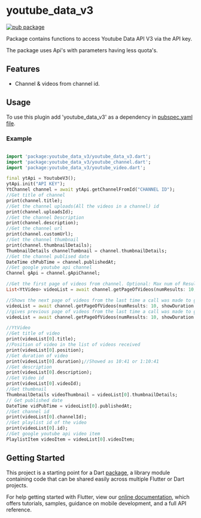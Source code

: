 # youtube_data_v3

[![pub package](https://img.shields.io/badge/pub-v0.0.1-green.svg)](https://pub.dev/packages/youtube_data_v3/)

Package contains functions to access Youtube Data API V3 via the API key. 

The package uses Api's with parameters having less quota's.

## Features

* Channel & videos from channel id.

## Usage
To use this plugin add 'youtube_data_v3' as a dependency in [pubspec.yaml file](https://flutter.io/platform-plugins/).

### Example

``` dart

import 'package:youtube_data_v3/youtube_data_v3.dart';
import 'package:youtube_data_v3/youtube_channel.dart';
import 'package:youtube_data_v3/youtube_video.dart';

final ytApi = YoutubeV3();
ytApi.init("API KEY");
YtChannel channel = await ytApi.getChannelFromId("CHANNEL ID");
//Get title of channel
print(channel.title);
//Get the channel uploads(All the videos in a channel) id
print(channel.uploadsId);
//Get the channel Description
print(channel.description);
//Get the channel url
print(channel.customUrl);
//Get the channel thumbnail
print(channel.thumbnailDetails);
ThumbnailDetails channelTumbnail = channel.thumbnailDetails;
//Get the channel publised date
DateTime chPubTime = channel.publishedAt;
//Get google youtube api channel
Channel gApi = channel.gApiChannel;

//Get the first page of videos from channel. Optional: Max num of Results, Optional: get duration of video also (defaults to false)
List<YtVideo> videoList = await channel.getPageOfVideos(numResults: 10, showDuration: true);

//Shows the next page of videos from the last time a call was made to getPageOfVideos
videoList = await channel.getPageOfVideos(numResults: 10, showDuration: true, showNextPage: true);
//gives previous page of videos from the last time a call was made to getPageOfVideos
videoList = await channel.getPageOfVideos(numResults: 10, showDuration: true, showPrevPage: true);

//YtVideo
//Get title of video
print(videoList[0].title);
//Position of video in the list of videos received
print(videoList[0].position);
//Get duration of video
print(videoList[0].duration);//Showed as 10:41 or 1:10:41
//Get description
print(videoList[0].description);
//Get Video id
print(videoList[0].videoId);
//Get thumbnail
ThumbnailDetails videoThumbnail = videoList[0].thumbnailDetails;
// Get published date
DateTime vidPubTime = videoList[0].publishedAt;
//Get channel id
print(videoList[0].channelId);
//Get playlist id of the video
print(videoList[0].id);
//Get google youtube api video item
PlaylistItem videoItem = videoList[0].videoItem;

```

## Getting Started

This project is a starting point for a Dart
[package](https://flutter.dev/developing-packages/),
a library module containing code that can be shared easily across
multiple Flutter or Dart projects.

For help getting started with Flutter, view our 
[online documentation](https://flutter.dev/docs), which offers tutorials, 
samples, guidance on mobile development, and a full API reference.
